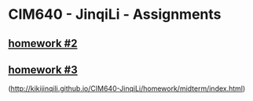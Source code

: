 # CIM640 - JinqiLi - Assignments
## [homework #2](http://kikijinqili.github.io/CIM640-JinqiLi/homework/hw2/index.html)
## [homework #3](http://kikijinqili.github.io/CIM640-JinqiLi/homework/hw3/index.html)
(http://kikijinqili.github.io/CIM640-JinqiLi/homework/midterm/index.html)
